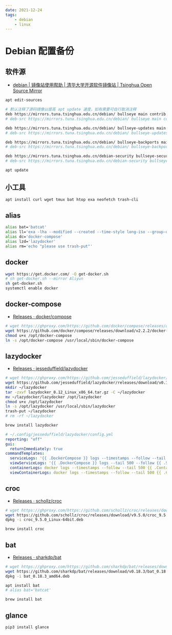 ```yaml
---
date: 2021-12-24
tags:
    - debian
    - linux
---
```


# Debian 配置备份

<!-- more -->

## 软件源

- [debian | 镜像站使用帮助 | 清华大学开源软件镜像站 | Tsinghua Open Source Mirror](https://mirrors.tuna.tsinghua.edu.cn/help/debian/)

```bash
apt edit-sources
```

```bash
# 默认注释了源码镜像以提高 apt update 速度，如有需要可自行取消注释
deb https://mirrors.tuna.tsinghua.edu.cn/debian/ bullseye main contrib non-free
# deb-src https://mirrors.tuna.tsinghua.edu.cn/debian/ bullseye main contrib non-free

deb https://mirrors.tuna.tsinghua.edu.cn/debian/ bullseye-updates main contrib non-free
# deb-src https://mirrors.tuna.tsinghua.edu.cn/debian/ bullseye-updates main contrib non-free

deb https://mirrors.tuna.tsinghua.edu.cn/debian/ bullseye-backports main contrib non-free
# deb-src https://mirrors.tuna.tsinghua.edu.cn/debian/ bullseye-backports main contrib non-free

deb https://mirrors.tuna.tsinghua.edu.cn/debian-security bullseye-security main contrib non-free
# deb-src https://mirrors.tuna.tsinghua.edu.cn/debian-security bullseye-security main contrib non-free
```

```bash
apt update
```

## 小工具

```bash
apt install curl wget tmux bat htop exa neofetch trash-cli
```

## alias

```bash
alias bat='batcat'
alias ll='exa -lha --modified --created --time-style long-iso --group-directories-first'
alias dc='docker-compose'
alias lzd='lazydocker'
alias rm='echo "please use trash-put"'
```

## docker

```bash
wget https://get.docker.com/ -O get-docker.sh
# sh get-docker.sh --mirror Aliyun
sh get-docker.sh
systemctl enable docker
```

## docker-compose

- [Releases · docker/compose](https://github.com/docker/compose/releases)

```bash
# wget https://ghproxy.com/https://github.com/docker/compose/releases/download/v2.2.2/docker-compose-linux-x86_64 -O /opt/docker-compose
wget https://github.com/docker/compose/releases/download/v2.2.2/docker-compose-linux-x86_64 -O /opt/docker-compose
chmod u+x /opt/docker-compose
ln -s /opt/docker-compose /usr/local/sbin/docker-compose
```

## lazydocker

- [Releases · jesseduffield/lazydocker](https://github.com/jesseduffield/lazydocker/releases)

```bash
# wget https://ghproxy.com/https://github.com/jesseduffield/lazydocker/releases/download/v0.12/lazydocker_0.12_Linux_x86_64.tar.gz
wget https://github.com/jesseduffield/lazydocker/releases/download/v0.12/lazydocker_0.12_Linux_x86_64.tar.gz
mkdir ~/lazydocker
tar -zxvf lazydocker_0.12_Linux_x86_64.tar.gz -C ~/lazydocker
mv ~/lazydocker/lazydocker /opt/lazydocker
chmod u+x /opt/lazydocker
ln -s /opt/lazydocker /usr/local/sbin/lazydocker
trash-put ~/lazydocker
# rm -rf ~/lazydocker
```

```bash
brew install lazydocker
```

```yaml
# ~/.config/jesseduffield/lazydocker/config.yml
reporting: "off"
gui:
  returnImmediately: true
commandTemplates:
  serviceLogs: '{{ .DockerCompose }} logs --timestamps --follow --tail 500 {{ .Service.Name }}'
  viewServiceLogs: '{{ .DockerCompose }} logs --tail 500 --follow {{ .Service.Name }}'
  containerLogs: docker logs --timestamps --follow --tail 500 {{ .Container.ID }}
  viewContainerLogs: docker logs --timestamps --follow --tail 500 {{ .Container.ID}}
```

## croc

- [Releases · schollz/croc](https://github.com/schollz/croc/releases)

```bash
# wget https://ghproxy.com/https://github.com/schollz/croc/releases/download/v9.5.0/croc_9.5.0_Linux-64bit.deb
wget https://github.com/schollz/croc/releases/download/v9.5.0/croc_9.5.0_Linux-64bit.deb
dpkg -i croc_9.5.0_Linux-64bit.deb
```

```bash
brew install croc
```

## bat

- [Releases · sharkdp/bat](https://github.com/sharkdp/bat/releases)

```bash
# wget https://ghproxy.com/https://github.com/sharkdp/bat/releases/download/v0.18.3/bat_0.18.3_amd64.deb
wget https://github.com/sharkdp/bat/releases/download/v0.18.3/bat_0.18.3_amd64.deb
dpkg -i bat_0.18.3_amd64.deb
```

```bash
apt install bat
# alias bat='batcat'
```

```bash
brew install bat
```

## glance

```bash
pip3 install glance
```
